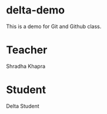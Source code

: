 # delta-demo
This is a demo for Git and Github class.

# Teacher
Shradha Khapra

# Student
Delta Student